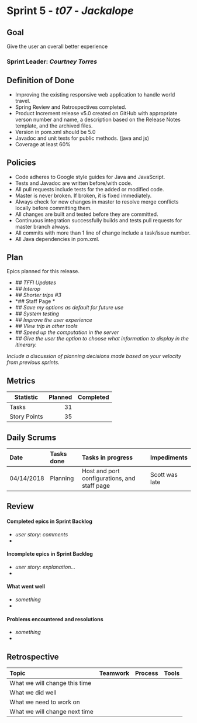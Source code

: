 # Sprint 5 - *t07* - *Jackalope*

## Goal
Give the user an overall better experience
### 
### Sprint Leader: *Courtney Torres*

## Definition of Done
* Improving the existing responsive web application to handle world travel.
* Spring Review and Retrospectives completed.
* Product Increment release v5.0 created on GitHub with appropriate verson number and name, a description based on the Release Notes template, and the archived files.
* Version in pom.xml should be <version>5.0</version>
* Javadoc and unit tests for public methods. (java and js)
* Coverage at least 60%

## Policies

* Code adheres to Google style guides for Java and JavaScript.
* Tests and Javadoc are written before/with code.  
* All pull requests include tests for the added or modified code.
* Master is never broken.  If broken, it is fixed immediately.
* Always check for new changes in master to resolve merge conflicts locally before committing them.
* All changes are built and tested before they are committed.
* Continuous integration successfully builds and tests pull requests for master branch always.
* All commits with more than 1 line of change include a task/issue number.
* All Java dependencies in pom.xml.

## Plan

Epics planned for this release.

* *## TFFI Updates*
* *## Interop*
* *## Shorter trips #3*
* *## Staff Page *
* *## Save my options as default for future use*
* *## System testing*
* *## Improve the user experience*
* *## View trip in other tools*
* *## Speed up the computation in the server*
* *## Give the user the option to choose what information to display in the itinerary.*

*Include a discussion of planning decisions made based on your velocity from previous sprints.*

## Metrics

Statistic | Planned | Completed
--- | ---: | ---:
Tasks |  31  | 
Story Points |  35  |  

## Daily Scrums

Date | Tasks done  | Tasks in progress | Impediments 
:--- | :--- | :--- | :--- 
 04/14/2018|  Planning| Host and port configurations, and staff page| Scott was late
 

## Review

#### Completed epics in Sprint Backlog 
* *user story*:  *comments*
* 

#### Incomplete epics in Sprint Backlog 
* *user story*: *explanation...*
*

#### What went well
* *something*
*

#### Problems encountered and resolutions
* *something*
*

## Retrospective

Topic | Teamwork | Process | Tools
:--- | :--- | :--- | :---
What we will change this time |  |  | 
What we did well |  |  | 
What we need to work on |  |  |
What we will change next time |  |  | 
